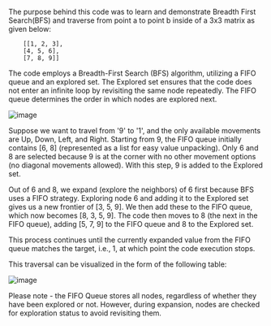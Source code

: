 The purpose behind this code was to learn and demonstrate Breadth First Search(BFS) and traverse from point a to point b inside of a 3x3 matrix as given below:

        [[1, 2, 3], 
        [4, 5, 6], 
        [7, 8, 9]]

The code employs a Breadth-First Search (BFS) algorithm, utilizing a FIFO queue and an explored set. The Explored set ensures that the code does not enter an infinite loop by revisiting the same node repeatedly. The FIFO queue determines the order in which nodes are explored next.

![image](https://github.com/user-attachments/assets/3224bc5a-de07-4965-9820-5fe791633757)

Suppose we want to travel from '9' to '1', and the only available movements are Up, Down, Left, and Right. Starting from 9, the FIFO queue initially contains [6, 8] (represented as a list for easy value unpacking). Only 6 and 8 are selected because 9 is at the corner with no other movement options (no diagonal movements allowed). With this step, 9 is added to the Explored set.

Out of 6 and 8, we expand (explore the neighbors) of 6 first because BFS uses a FIFO strategy. Exploring node 6 and adding it to the Explored set gives us a new frontier of [3, 5, 9]. We then add these to the FIFO queue, which now becomes [8, 3, 5, 9]. The code then moves to 8 (the next in the FIFO queue), adding [5, 7, 9] to the FIFO queue and 8 to the Explored set.

This process continues until the currently expanded value from the FIFO queue matches the target, i.e., 1, at which point the code execution stops.

This traversal can be visualized in the form of the following table:

![image](https://github.com/user-attachments/assets/9435fe89-e7a9-47e6-abce-8955f5b75252)

Please note - the FIFO Queue stores all nodes, regardless of whether they have been explored or not. However, during expansion, nodes are checked for exploration status to avoid revisiting them.
